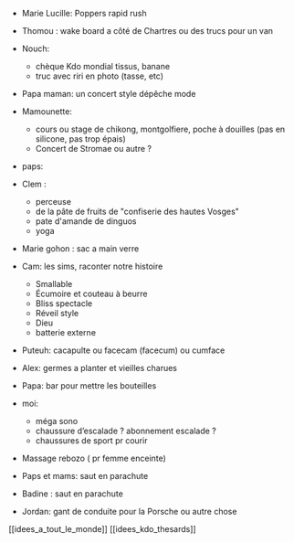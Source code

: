 - Marie Lucille: Poppers rapid rush 

- Thomou : wake board a côté de Chartres ou des trucs pour un van 

- Nouch:
	 - chèque Kdo mondial tissus, banane
	 - truc avec riri en photo (tasse, etc) 
- Papa maman: un concert style dépêche mode 

- Mamounette:
	- cours ou stage de chikong, montgolfiere, poche à douilles (pas en silicone, pas trop épais)
	- Concert de Stromae ou autre ? 

- paps:  

- Clem : 
	 - perceuse
	 - de la pâte de fruits de "confiserie des hautes Vosges" 
	 - pate d'amande de dinguos 
	 - yoga 

- Marie gohon : sac a main verre 

- Cam: les sims, raconter notre histoire
	- Smallable
	 - Écumoire et couteau à beurre
	 -  Bliss spectacle 
	 - Réveil style  
	 - Dieu 
	 - batterie externe 
- Puteuh: cacapulte ou facecam (facecum) ou cumface

- Alex: germes a planter et vieilles charues

- Papa: bar pour mettre les bouteilles 

- moi: 
	 - méga sono
	 - chaussure d’escalade ? abonnement escalade ? 
	 - chaussures de sport pr courir 

- Massage rebozo ( pr femme enceinte) 

- Paps et mams: saut en parachute 

- Badine : saut en parachute 

- Jordan: gant de conduite pour la Porsche ou autre chose 

[[idees_a_tout_le_monde]]
[[idees_kdo_thesards]]







